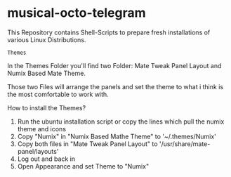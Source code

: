 # musical-octo-telegram

This Repository contains Shell-Scripts to prepare fresh installations of various Linux Distributions.

```
Themes
```

In the Themes Folder you'll find two Folder: 
Mate Tweak Panel Layout 
and
Numix Based Mate Theme.

Those two Files will arrange the panels and set the theme to what i think is the most comfortable to work with.

How to install the Themes?

1) Run the ubuntu installation script or copy the lines which pull the numix theme and icons
2) Copy "Numix" in "Numix Based Mathe Theme" to '~/.themes/Numix'
3) Copy both files in "Mate Tweak Panel Layout" to '/usr/share/mate-panel/layouts'
4) Log out and back in
5) Open Appearance and set Theme to "Numix"
